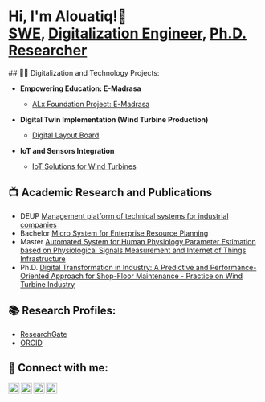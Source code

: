 <h1>Hi, I'm Alouatiq!👋 <br/><a href="https://github.com/alouatiq">SWE</a>, <a href="https://linkedin.com/in/alouatiq">Digitalization Engineer</a>, <a href="https://www.researchgate.net/profile/Hassan-Al-Ouatiq">Ph.D. Researcher</a></h1>
## 👨‍💻 Digitalization and Technology Projects:

- **Empowering Education: E-Madrasa**
  - [ALx Foundation Project: E-Madrasa](https://portfolio.alouatiq.com/2024/01/blog-post.html)
    
- **Digital Twin Implementation (Wind Turbine Production)**
  - [Digital Layout Board]()
  
- **IoT and Sensors Integration**
  - [IoT Solutions for Wind Turbines]()

## 📺 Academic Research and Publications

- DEUP [Management platform of technical systems for industrial companies]()
- Bachelor [Micro System for Enterprise Resource Planning]()
- Master [Automated System for Human Physiology Parameter Estimation based on Physiological Signals Measurement and Internet of Things Infrastructure]()
- Ph.D. [Digital Transformation in Industry: A Predictive and Performance-Oriented Approach for Shop-Floor Maintenance - Practice on Wind Turbine Industry]()

## 📚 Research Profiles:

- [ResearchGate](https://www.researchgate.net/profile/Hassan-Al-Ouatiq)
- [ORCID](https://orcid.org/0000-0003-4330-5608)

## 🤳 Connect with me:

[<img align="left" alt="AlOuatiq | LinkedIn" width="22px" src="https://cdn.jsdelivr.net/npm/simple-icons@v3/icons/linkedin.svg" />][linkedin]
[<img align="left" alt="AlOuatiq | Twitter" width="22px" src="https://cdn.jsdelivr.net/npm/simple-icons@v3/icons/twitter.svg" />][twitter]
[<img align="left" alt="AlOuatiq | Instagram" width="22px" src="https://cdn.jsdelivr.net/npm/simple-icons@v3/icons/instagram.svg" />][instagram]
[<img align="left" alt="AlOuatiq | Instagram" width="22px" src="https://cdn.jsdelivr.net/npm/simple-icons@v3/icons/facebook.svg" />][facebook]

[linkedin]: https://linkedin.com/in/alouatiq
[twitter]: https://x.com/alouatiqcom
[instagram]: https://www.instagram.com/alouatiqcom
[facebook]: https://facebook.com/in/alouatiqcom
